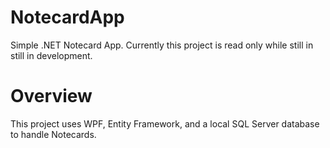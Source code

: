 # NotecardApp
 Simple .NET Notecard App. Currently this project is read only while still in still in development.

# Overview
 This project uses WPF, Entity Framework, and a local SQL Server database to handle Notecards.
